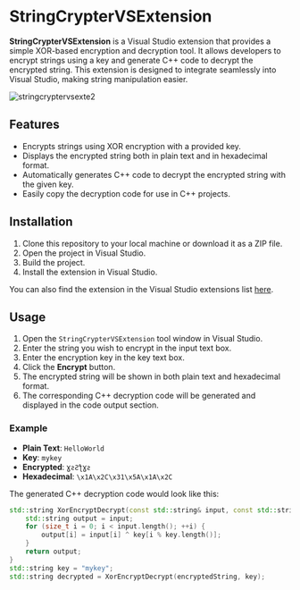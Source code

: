# StringCrypterVSExtension

**StringCrypterVSExtension** is a Visual Studio extension that provides a simple XOR-based encryption and decryption tool. It allows developers to encrypt strings using a key and generate C++ code to decrypt the encrypted string. This extension is designed to integrate seamlessly into Visual Studio, making string manipulation easier.

![stringcryptervsexte2](https://github.com/user-attachments/assets/75a4f1ce-523c-4805-967f-230e984600da)


## Features

- Encrypts strings using XOR encryption with a provided key.
- Displays the encrypted string both in plain text and in hexadecimal format.
- Automatically generates C++ code to decrypt the encrypted string with the given key.
- Easily copy the decryption code for use in C++ projects.

## Installation

1. Clone this repository to your local machine or download it as a ZIP file.
2. Open the project in Visual Studio.
3. Build the project.
4. Install the extension in Visual Studio.

You can also find the extension in the Visual Studio extensions list [here](<YOUR_LINK_HERE>).

## Usage

1. Open the `StringCrypterVSExtension` tool window in Visual Studio.
2. Enter the string you wish to encrypt in the input text box.
3. Enter the encryption key in the key text box.
4. Click the **Encrypt** button.
5. The encrypted string will be shown in both plain text and hexadecimal format.
6. The corresponding C++ decryption code will be generated and displayed in the code output section.

### Example

- **Plain Text**: `HelloWorld`
- **Key**: `mykey`
- **Encrypted**: `ƔƨƧƪƔƨ`
- **Hexadecimal**: `\x1A\x2C\x31\x5A\x1A\x2C`

The generated C++ decryption code would look like this:

```cpp
std::string XorEncryptDecrypt(const std::string& input, const std::string& key) {
    std::string output = input;
    for (size_t i = 0; i < input.length(); ++i) {
        output[i] = input[i] ^ key[i % key.length()];
    }
    return output;
}
std::string key = "mykey";
std::string decrypted = XorEncryptDecrypt(encryptedString, key);
